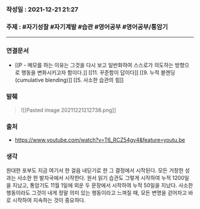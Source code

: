 ### 작성일 : 2021-12-21 21:27
### 주제 : #자기성찰 #자기계발 #습관 #영어공부 #영어공부/통암기 
----
### 연결문서
- [[P - 메모를 하는 이유는 그것을 다시 보고 일반화하여 스스로가 의도하는 방향으로 행동을 변화시키고자 함이다.]] [[11. 꾸준함이 답이다]] [[9. 누적 블렌딩(cumulative blending)]] [[5. 사소한 습관의 힘]]
### 발췌
> ![[Pasted image 20211221212738.png]]
### 출처
- https://www.youtube.com/watch?v=T6_RCZ54gy4&feature=youtu.be
### 생각
원대한 포부도 지금 여기서 한 걸음 내딛기로 한 그 결정에서 시작된다. 모든 거창한 성과는 사소한 한 발자국에서 시작한다. 원서 읽기 습관도 그렇게 시작하여 누적 1200일을 지났고, 통암기도 11월 1일에 외운 두 문장에서 시작하여 누적 50일을 지났다. 사소한 행동이라도 그것이 내게 정말 의미 있는 행동이라고 느껴질 때, 모든 변명을 걷어차고 바로 시작하여 지속하는 것이 중요하다.